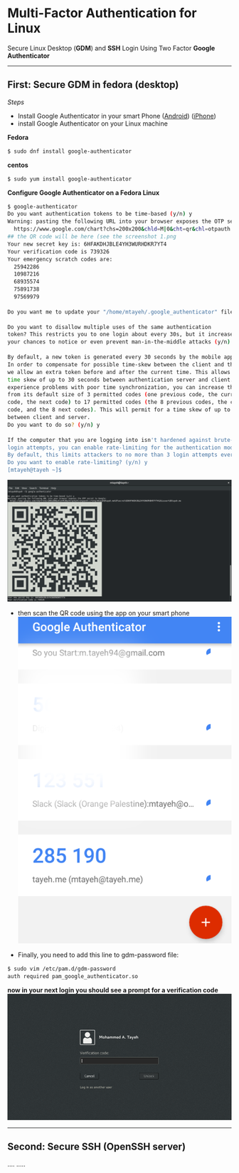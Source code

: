 Multi-Factor Authentication for Linux
================================
Secure Linux Desktop (**GDM**) and **SSH** Login Using Two Factor **Google Authenticator**

----------

First: Secure GDM in fedora (desktop)
-------------

*Steps*

- Install Google Authenticator in your smart Phone ([Android](https://play.google.com/store/apps/details?id=com.google.android.apps.authenticator2&hl=en)) ([iPhone](https://itunes.apple.com/us/app/google-authenticator/id388497605?mt=8))
- install Google Authenticator on your Linux machine 
 

**Fedora**
```sh
$ sudo dnf install google-authenticator
```
**centos**
```sh
$ sudo yum install google-authenticator
```

**Configure Google Authenticator on a Fedora Linux**
```sh
$ google-authenticator
Do you want authentication tokens to be time-based (y/n) y
Warning: pasting the following URL into your browser exposes the OTP secret to Google:
  https://www.google.com/chart?chs=200x200&chld=M|0&cht=qr&chl=otpauth://totp/mtayeh@tayeh.me%3Fsecret%3D6HFAKDHJBLE4YH3WURHDKR7YT4%26issuer%3Dtayeh.me
## the QR code will be here (see the screenshot 1.png                                                           
Your new secret key is: 6HFAKDHJBLE4YH3WURHDKR7YT4
Your verification code is 739326
Your emergency scratch codes are:
  25942286
  10987216
  68935574
  75891738
  97569979

Do you want me to update your "/home/mtayeh/.google_authenticator" file? (y/n) y               

Do you want to disallow multiple uses of the same authentication
token? This restricts you to one login about every 30s, but it increases
your chances to notice or even prevent man-in-the-middle attacks (y/n) y

By default, a new token is generated every 30 seconds by the mobile app.
In order to compensate for possible time-skew between the client and the server,
we allow an extra token before and after the current time. This allows for a
time skew of up to 30 seconds between authentication server and client. If you
experience problems with poor time synchronization, you can increase the window
from its default size of 3 permitted codes (one previous code, the current
code, the next code) to 17 permitted codes (the 8 previous codes, the current
code, and the 8 next codes). This will permit for a time skew of up to 4 minutes
between client and server.
Do you want to do so? (y/n) y

If the computer that you are logging into isn't hardened against brute-force
login attempts, you can enable rate-limiting for the authentication module.
By default, this limits attackers to no more than 3 login attempts every 30s.
Do you want to enable rate-limiting? (y/n) y
[mtayeh@tayeh ~]$ 

```
![](/screnshots/1.png)

- then scan the QR code using the app on your smart phone 
![](/screnshots/2.png)

- Finally, you need to add this line to gdm-password file:
```sh
$ sudo vim /etc/pam.d/gdm-password
auth required pam_google_authenticator.so
```

**now in your next login you should see a prompt for a verification code**
![](/screnshots/3.png)

--------------

Second: Secure SSH (OpenSSH server)
-------------
....
.....
